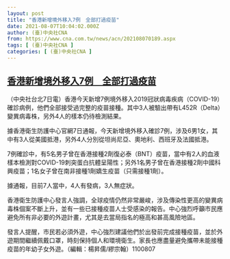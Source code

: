 ```yaml
---
layout: post
title: "香港新增境外移入7例　全部打過疫苗"
date: 2021-08-07T10:04:02.000Z
author: (臺)中央社CNA
from: https://www.cna.com.tw/news/acn/202108070189.aspx
tags: [ (臺)中央社CNA ]
categories: [ (臺)中央社CNA ]
---
```

<!--1628330642000-->
[香港新增境外移入7例　全部打過疫苗](https://www.cna.com.tw/news/acn/202108070189.aspx)
------

<div>
<div></div><div class="paragraph"><p>（中央社台北7日電）香港今天新增7例境外移入2019冠狀病毒疾病（COVID-19）確診病例，他們全部接受過完整的疫苗接種。其中3人被驗出帶有L452R（Delta）變異病毒株，另外4人的樣本仍待檢測結果。</p><p>據香港衛生防護中心官網7日通報，今天新增境外移入確診7例，涉及6男1女，其中有3人從美國抵港，另外4人分別從坦尚尼亞、奧地利、西班牙及法國抵港。</p><p>7例確診中，有5名男子曾在香港接種2劑復必泰（BNT）疫苗，當中有2人的血液樣本檢測對COVID-19刺突蛋白抗體呈陽性；另外1名男子曾在香港接種2劑中國科興疫苗；1名女子曾在南非接種1劑嬌生疫苗（只需接種1劑）。</p><p>據通報，目前7人當中，4人有發病，3人無症狀。</p><p>香港衛生防護中心發言人強調，全球疫情仍然非常嚴峻，涉及傳染性更高的變異病毒株個案不斷上升，並有一些已接種疫苗人士受感染的報告。中心強烈呼籲市民應避免所有非必要的外遊計畫，尤其是去當局指名的極高和甚高風險地區。</p><p>發言人提醒，市民若必須外遊，中心強烈建議他們於出發前完成接種疫苗，並於外遊期間繼續佩戴口罩，時刻保持個人和環境衛生。家長也應盡量避免攜帶未能接種疫苗的年幼子女外遊。（編輯：楊昇儒/繆宗翰）1100807</p></div>
</div>
